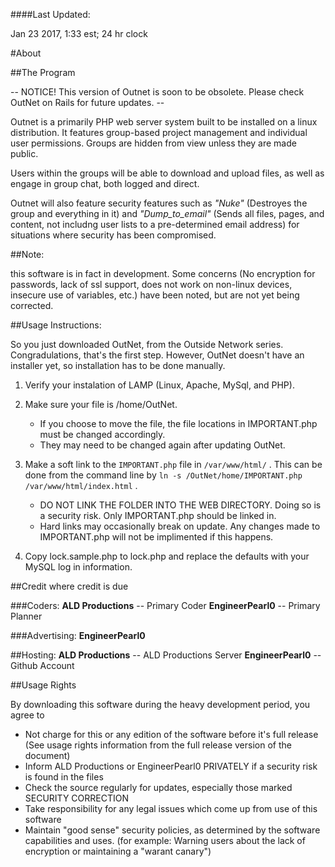 ####Last Updated:

Jan 23 2017, 1:33 est; 24 hr clock

#About

##The Program

 -- NOTICE! This version of Outnet is soon to be obsolete. Please check OutNet on Rails for future updates. --

Outnet is a primarily PHP web server system built to be installed on a linux distribution. It features group-based project management and individual user permissions. Groups are hidden from view unless they are made public.

Users within the groups will be able to download and upload files, as well as engage in group chat, both logged and direct.

Outnet will also feature security features such as _"Nuke"_ (Destroyes the group and everything in it) and _"Dump\_to\_email"_ (Sends all files, pages, and content, not includng user lists to a pre-determined email address) for situations where security has been compromised. 

##Note:

this software is in fact in development. Some concerns (No encryption for passwords, lack of ssl support, does not work on non-linux devices, insecure use of variables, etc.) have been noted, but are not yet being corrected.

##Usage Instructions:

So you just downloaded OutNet, from the Outside Network series. Congradulations, that's the first step. However, OutNet doesn't have an installer yet, so installation has to be done manually.

 1. Verify your instalation of LAMP (Linux, Apache, MySql, and PHP).
 
 2. Make sure your file is /home/OutNet.
    - If you choose to move the file, the file locations in IMPORTANT.php must be changed accordingly. 
    - They may need to be changed again after updating OutNet.
 
 3. Make a soft link to the `IMPORTANT.php` file in `/var/www/html/` . This can be done from the command line by `ln -s /OutNet/home/IMPORTANT.php /var/www/html/index.html` .
    - DO NOT LINK THE FOLDER INTO THE WEB DIRECTORY. Doing so is a security risk. Only IMPORTANT.php should be linked in.
    - Hard links may occasionally break on update. Any changes made to IMPORTANT.php will not be implimented if this happens.
 
 4. Copy lock.sample.php to lock.php and replace the defaults with your MySQL log in information.

##Credit where credit is due

###Coders:
**ALD Productions** -- Primary Coder
**EngineerPearl0** -- Primary Planner

###Advertising:
**EngineerPearl0**

##Hosting:
**ALD Productions** -- ALD Productions Server
**EngineerPearl0** -- Github Account

##Usage Rights

By downloading this software during the heavy development period, you agree to 

- Not charge for this or any edition of the software before it's full release (See usage rights information from the full release version of the document)
- Inform ALD Productions or EngineerPearl0 PRIVATELY if a security risk is found in the files
- Check the source regularly for updates, especially those marked SECURITY CORRECTION
- Take responsibility for any legal issues which come up from use of this software
- Maintain "good sense" security policies, as determined by the software capabilities and uses. (for example: Warning users about the lack of encryption or maintaining a "warant canary")
